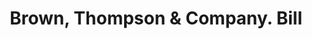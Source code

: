---
doi: 10.7916/D8MG91JF
date_other: '1880'
date_other_textual: 1880-1889
form: printed ephemera
genre:
- Invoices
name:
- Brown, Thompson & Company
object_in_context_url: https://biggert.cul.columbia.edu/items/view/ave_biggert_00069
subject_hierarchical_geographic:
- Hartford, Connecticut, United States
subject_name:
- Brown, Thompson & Company
title: Brown, Thompson & Company. Bill
sort_title: Brown, Thompson & Company. Bill
call_number: ave_biggert_00069
coordinates:
- 41.7625,-72.67416666666666
pid: ave_biggert_00069
identifiers: ave_biggert_00069
permalink: /biggert/ave_biggert_00069/
layout: iiif-image-page
---